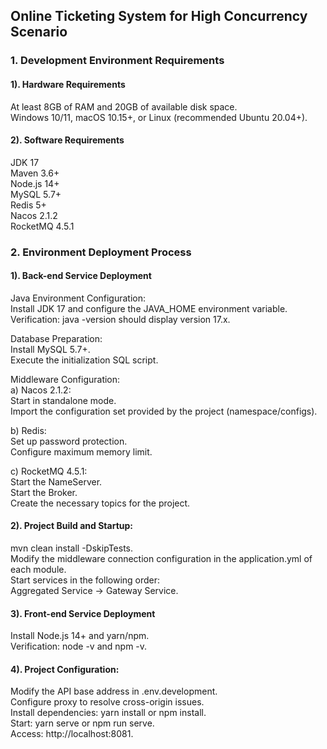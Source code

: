 ## Online Ticketing System for High Concurrency Scenario

### 1. Development Environment Requirements

#### 1). Hardware Requirements
At least 8GB of RAM and 20GB of available disk space.<br>
Windows 10/11, macOS 10.15+, or Linux (recommended Ubuntu 20.04+).

#### 2). Software Requirements
JDK 17 <br>
Maven 3.6+ <br>
Node.js 14+ <br>
MySQL 5.7+ <br>
Redis 5+ <br>
Nacos 2.1.2 <br>
RocketMQ 4.5.1 <br>

### 2. Environment Deployment Process

#### 1). Back-end Service Deployment
Java Environment Configuration:<br>
Install JDK 17 and configure the JAVA_HOME environment variable.<br>
Verification: java -version should display version 17.x.

Database Preparation:<br>
Install MySQL 5.7+.<br>
Execute the initialization SQL script.

Middleware Configuration:<br>
a) Nacos 2.1.2:<br>
Start in standalone mode.<br>
Import the configuration set provided by the project (namespace/configs).<br>

b) Redis:<br>
Set up password protection.<br>
Configure maximum memory limit.<br>

c) RocketMQ 4.5.1:<br>
Start the NameServer.<br>
Start the Broker.<br>
Create the necessary topics for the project.<br>

#### 2). Project Build and Startup:
mvn clean install -DskipTests.<br>
Modify the middleware connection configuration in the application.yml of each module.<br>
Start services in the following order: <br>
Aggregated Service  → Gateway Service.<br>

#### 3). Front-end Service Deployment
Install Node.js 14+ and yarn/npm.<br>
Verification: node -v and npm -v.<br>

#### 4). Project Configuration:<br>
Modify the API base address in .env.development.<br>
Configure proxy to resolve cross-origin issues.<br>
Install dependencies: yarn install or npm install.<br>
Start: yarn serve or npm run serve.<br>
Access: http://localhost:8081.